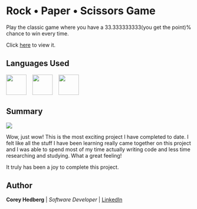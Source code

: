# Rock &bull; Paper &bull; Scissors Game

Play the classic game where you have a 33.333333333(you get the point)% chance to win every time.

Click [here](https://cheddrs.github.io/rps_game/) to view it.

## Languages Used

<image src="media/html.svg" width="55">&nbsp; &nbsp; <image src="media/css.svg" width="55">&nbsp; &nbsp; <image src="media/js.svg" width="55">

## Summary

<image src="media/readme_screenshot.png">

Wow, just wow! This is the most exciting project I have completed to date. I felt like all the stuff I have been learning really came together on this project and I was able to spend most of my time actually writing code and less time researching and studying. What a great feeling!

It truly has been a joy to complete this project.

## Author

**Corey Hedberg** | _Software Developer_ | [LinkedIn](https://www.linkedin.com/in/coreyhedberg/)

